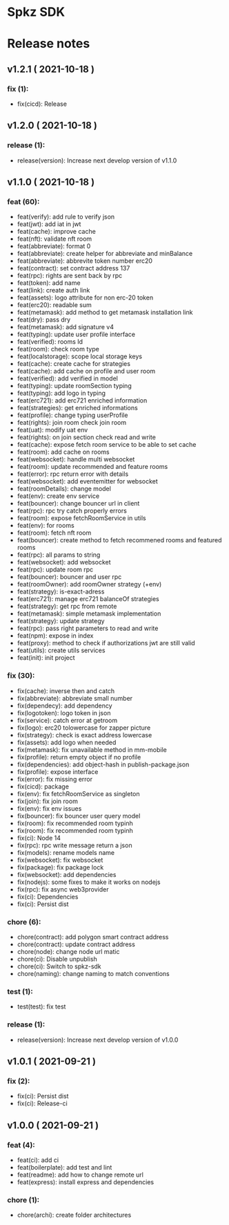 #  Spkz SDK
#  Release notes
## v1.2.1 ( 2021-10-18 )

### **fix (1):**
 - fix(cicd): Release

## v1.2.0 ( 2021-10-18 )

### **release (1):**
 - release(version): Increase next develop version of v1.1.0

## v1.1.0 ( 2021-10-18 )

### **feat (60):**
 - feat(verify): add rule to verify json
 - feat(jwt): add iat in jwt
 - feat(cache): improve cache
 - feat(nft): validate nft room
 - feat(abbreviate): format 0
 - feat(abbreviate): create helper for abbreviate and minBalance
 - feat(abbreviate): abbrevite token number erc20
 - feat(contract): set contract address 137
 - feat(rpc): rights are sent back by rpc
 - feat(token): add name
 - feat(link): create auth link
 - feat(assets): logo attribute for non erc-20 token
 - feat(erc20): readable sum
 - feat(metamask): add method to get metamask installation link
 - feat(dry): pass dry
 - feat(metamask): add signature v4
 - feat(typing): update user profile interface
 - feat(verified): rooms Id
 - feat(room): check room type
 - feat(localstorage): scope local storage keys
 - feat(cache): create cache for strategies
 - feat(cache): add cache on profile and user room
 - feat(verified): add verified in model
 - feat(typing): update roomSection typing
 - feat(typing): add logo in typing
 - feat(erc721): add erc721 enriched information
 - feat(strategies): get enriched informations
 - feat(profile): change typing userProfile
 - feat(rights): join room check join room
 - feat(uat): modify uat env
 - feat(rights): on join section check read and write
 - feat(cache): expose fetch room service to be able to set cache
 - feat(room): add cache on rooms
 - feat(websocket): handle multi websocket
 - feat(room): update recommended and feature rooms
 - feat(error): rpc return error with details
 - feat(websocket): add eventemitter for websocket
 - feat(roomDetails): change model
 - feat(env): create env service
 - feat(bouncer): change bouncer url in client
 - feat(rpc): rpc try catch properly errors
 - feat(room): expose fetchRoomService in utils
 - feat(env): for rooms
 - feat(room): fetch nft room
 - feat(bouncer): create method to fetch recommened rooms and featured rooms
 - feat(rpc): all params to string
 - feat(websocket): add websocket
 - feat(rpc): update room rpc
 - feat(bouncer): bouncer and user rpc
 - feat(roomOwner): add roomOwner strategy (+env)
 - feat(strategy): is-exact-adress
 - feat(erc721): manage erc721 balanceOf strategies
 - feat(strategy): get rpc from remote
 - feat(metamask): simple metamask implementation
 - feat(strategy): update strategy
 - feat(rpc): pass right parameters to read and write
 - feat(npm): expose in index
 - feat(proxy): method to check if authorizations jwt are still valid
 - feat(utils): create utils services
 - feat(init): init project

### **fix (30):**
 - fix(cache): inverse then and catch
 - fix(abbreviate): abbreviate small number
 - fix(dependecy): add dependency
 - fix(logotoken): logo token in json
 - fix(service): catch error at getroom
 - fix(logo): erc20 tolowercase for zapper picture
 - fix(strategy): check is exact address lowercase
 - fix(assets): add logo when needed
 - fix(metamask): fix unavailable method in mm-mobile
 - fix(profile): return empty object if no profile
 - fix(dependencies): add object-hash in publish-package.json
 - fix(profile): expose interface
 - fix(error): fix missing error
 - fix(cicd): package
 - fix(env): fix fetchRoomService as singleton
 - fix(join): fix join room
 - fix(env): fix env issues
 - fix(bouncer): fix bouncer user query model
 - fix(room): fix recommended room typinh
 - fix(room): fix recommended room typinh
 - fix(ci): Node 14
 - fix(rpc): rpc write message return a json
 - fix(models): rename models name
 - fix(websocket): fix websocket
 - fix(package): fix package lock
 - fix(websocket): add dependencies
 - fix(nodejs): some fixes to make it works on nodejs
 - fix(rpc): fix async web3provider
 - fix(ci): Dependencies
 - fix(ci): Persist dist

### **chore (6):**
 - chore(contract): add polygon smart contract address
 - chore(contract): update contract address
 - chore(node): change node url matic
 - chore(ci): Disable unpublish
 - chore(ci): Switch to spkz-sdk
 - chore(naming): change naming to match conventions

### **test (1):**
 - test(test): fix test

### **release (1):**
 - release(version): Increase next develop version of v1.0.0

## v1.0.1 ( 2021-09-21 )

### **fix (2):**
 - fix(ci): Persist dist
 - fix(ci): Release-ci

## v1.0.0 ( 2021-09-21 )

### **feat (4):**
 - feat(ci): add ci
 - feat(boilerplate): add test and lint
 - feat(readme): add how to change remote url
 - feat(express): install express and dependencies

### **chore (1):**
 - chore(archi): create folder architectures

